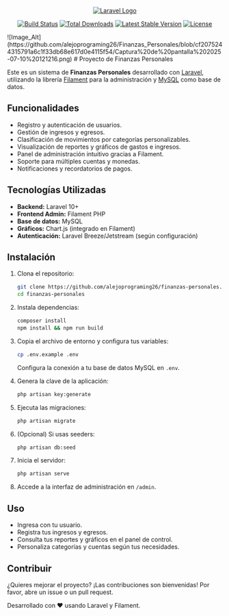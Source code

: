 <p align="center"><a href="https://laravel.com" target="_blank"><img src="https://raw.githubusercontent.com/laravel/art/master/logo-lockup/5%20SVG/2%20CMYK/1%20Full%20Color/laravel-logolockup-cmyk-red.svg" width="400" alt="Laravel Logo"></a></p>

<p align="center">
<a href="https://github.com/laravel/framework/actions"><img src="https://github.com/laravel/framework/workflows/tests/badge.svg" alt="Build Status"></a>
<a href="https://packagist.org/packages/laravel/framework"><img src="https://img.shields.io/packagist/dt/laravel/framework" alt="Total Downloads"></a>
<a href="https://packagist.org/packages/laravel/framework"><img src="https://img.shields.io/packagist/v/laravel/framework" alt="Latest Stable Version"></a>
<a href="https://packagist.org/packages/laravel/framework"><img src="https://img.shields.io/packagist/l/laravel/framework" alt="License"></a>
</p>
![Image_Alt](https://github.com/alejoprograming26/Finanzas_Personales/blob/cf2075244315791a6c1f33db68e617d0e4115f54/Captura%20de%20pantalla%202025-07-10%20121216.png)
# Proyecto de Finanzas Personales

Este es un sistema de **Finanzas Personales** desarrollado con [Laravel](https://laravel.com/), utilizando la librería [Filament](https://filamentphp.com/) para la administración y [MySQL](https://www.mysql.com/) como base de datos.

## Funcionalidades

- Registro y autenticación de usuarios.
- Gestión de ingresos y egresos.
- Clasificación de movimientos por categorías personalizables.
- Visualización de reportes y gráficos de gastos e ingresos.
- Panel de administración intuitivo gracias a Filament.
- Soporte para múltiples cuentas y monedas.
- Notificaciones y recordatorios de pagos.

## Tecnologías Utilizadas

- **Backend:** Laravel 10+
- **Frontend Admin:** Filament PHP
- **Base de datos:** MySQL
- **Gráficos:** Chart.js (integrado en Filament)
- **Autenticación:** Laravel Breeze/Jetstream (según configuración)

## Instalación

1. Clona el repositorio:
   ```bash
   git clone https://github.com/alejoprograming26/finanzas-personales.git
   cd finanzas-personales
   ```
2. Instala dependencias:
   ```bash
   composer install
   npm install && npm run build
   ```
3. Copia el archivo de entorno y configura tus variables:

   ```bash
   cp .env.example .env
   ```

   Configura la conexión a tu base de datos MySQL en `.env`.

4. Genera la clave de la aplicación:

   ```bash
   php artisan key:generate
   ```

5. Ejecuta las migraciones:

   ```bash
   php artisan migrate
   ```

6. (Opcional) Si usas seeders:

   ```bash
   php artisan db:seed
   ```

7. Inicia el servidor:

   ```bash
   php artisan serve
   ```

8. Accede a la interfaz de administración en `/admin`.

## Uso

- Ingresa con tu usuario.
- Registra tus ingresos y egresos.
- Consulta tus reportes y gráficos en el panel de control.
- Personaliza categorías y cuentas según tus necesidades.

## Contribuir

¿Quieres mejorar el proyecto? ¡Las contribuciones son bienvenidas! Por favor, abre un issue o un pull request.

Desarrollado con ❤️ usando Laravel y Filament.
